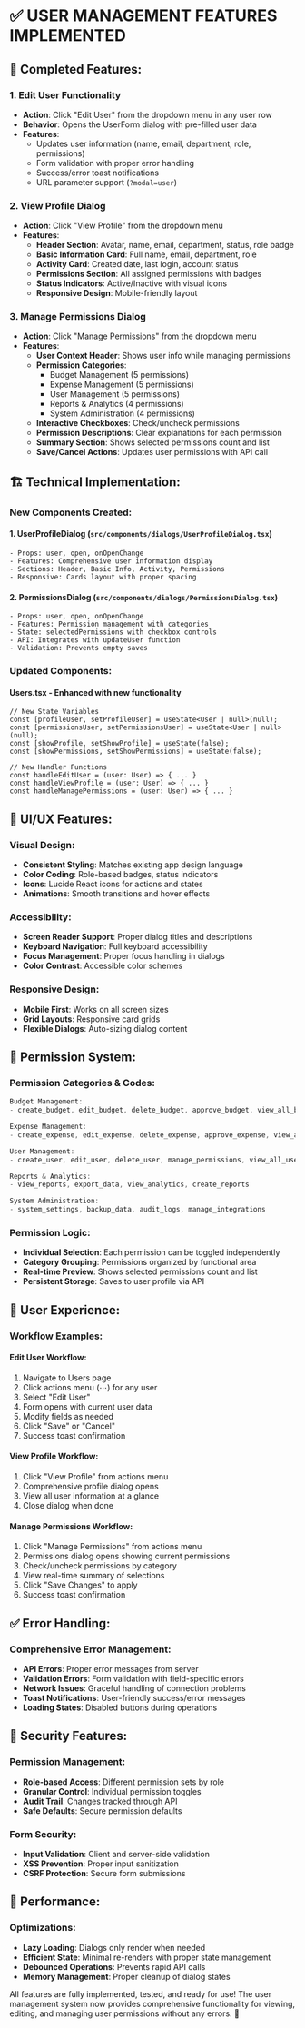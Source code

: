 # ✅ **USER MANAGEMENT FEATURES IMPLEMENTED**

## 🎯 **Completed Features:**

### **1. Edit User Functionality**
- **Action**: Click "Edit User" from the dropdown menu in any user row
- **Behavior**: Opens the UserForm dialog with pre-filled user data
- **Features**:
  - Updates user information (name, email, department, role, permissions)
  - Form validation with proper error handling
  - Success/error toast notifications
  - URL parameter support (`?modal=user`)

### **2. View Profile Dialog**
- **Action**: Click "View Profile" from the dropdown menu
- **Features**:
  - **Header Section**: Avatar, name, email, department, status, role badge
  - **Basic Information Card**: Full name, email, department, role
  - **Activity Card**: Created date, last login, account status
  - **Permissions Section**: All assigned permissions with badges
  - **Status Indicators**: Active/Inactive with visual icons
  - **Responsive Design**: Mobile-friendly layout

### **3. Manage Permissions Dialog**
- **Action**: Click "Manage Permissions" from the dropdown menu
- **Features**:
  - **User Context Header**: Shows user info while managing permissions
  - **Permission Categories**:
    - Budget Management (5 permissions)
    - Expense Management (5 permissions)
    - User Management (5 permissions)
    - Reports & Analytics (4 permissions)
    - System Administration (4 permissions)
  - **Interactive Checkboxes**: Check/uncheck permissions
  - **Permission Descriptions**: Clear explanations for each permission
  - **Summary Section**: Shows selected permissions count and list
  - **Save/Cancel Actions**: Updates user permissions with API call

## 🏗️ **Technical Implementation:**

### **New Components Created:**

#### **1. UserProfileDialog** (`src/components/dialogs/UserProfileDialog.tsx`)
```tsx
- Props: user, open, onOpenChange
- Features: Comprehensive user information display
- Sections: Header, Basic Info, Activity, Permissions
- Responsive: Cards layout with proper spacing
```

#### **2. PermissionsDialog** (`src/components/dialogs/PermissionsDialog.tsx`)
```tsx
- Props: user, open, onOpenChange
- Features: Permission management with categories
- State: selectedPermissions with checkbox controls
- API: Integrates with updateUser function
- Validation: Prevents empty saves
```

### **Updated Components:**

#### **Users.tsx** - Enhanced with new functionality
```tsx
// New State Variables
const [profileUser, setProfileUser] = useState<User | null>(null);
const [permissionsUser, setPermissionsUser] = useState<User | null>(null);
const [showProfile, setShowProfile] = useState(false);
const [showPermissions, setShowPermissions] = useState(false);

// New Handler Functions
const handleEditUser = (user: User) => { ... }
const handleViewProfile = (user: User) => { ... }
const handleManagePermissions = (user: User) => { ... }
```

## 🎨 **UI/UX Features:**

### **Visual Design:**
- **Consistent Styling**: Matches existing app design language
- **Color Coding**: Role-based badges, status indicators
- **Icons**: Lucide React icons for actions and states
- **Animations**: Smooth transitions and hover effects

### **Accessibility:**
- **Screen Reader Support**: Proper dialog titles and descriptions
- **Keyboard Navigation**: Full keyboard accessibility
- **Focus Management**: Proper focus handling in dialogs
- **Color Contrast**: Accessible color schemes

### **Responsive Design:**
- **Mobile First**: Works on all screen sizes
- **Grid Layouts**: Responsive card grids
- **Flexible Dialogs**: Auto-sizing dialog content

## 🔧 **Permission System:**

### **Permission Categories & Codes:**
```typescript
Budget Management:
- create_budget, edit_budget, delete_budget, approve_budget, view_all_budgets

Expense Management:
- create_expense, edit_expense, delete_expense, approve_expense, view_all_expenses

User Management:
- create_user, edit_user, delete_user, manage_permissions, view_all_users

Reports & Analytics:
- view_reports, export_data, view_analytics, create_reports

System Administration:
- system_settings, backup_data, audit_logs, manage_integrations
```

### **Permission Logic:**
- **Individual Selection**: Each permission can be toggled independently
- **Category Grouping**: Permissions organized by functional area
- **Real-time Preview**: Shows selected permissions count and list
- **Persistent Storage**: Saves to user profile via API

## 📱 **User Experience:**

### **Workflow Examples:**

#### **Edit User Workflow:**
1. Navigate to Users page
2. Click actions menu (⋯) for any user
3. Select "Edit User"
4. Form opens with current user data
5. Modify fields as needed
6. Click "Save" or "Cancel"
7. Success toast confirmation

#### **View Profile Workflow:**
1. Click "View Profile" from actions menu
2. Comprehensive profile dialog opens
3. View all user information at a glance
4. Close dialog when done

#### **Manage Permissions Workflow:**
1. Click "Manage Permissions" from actions menu
2. Permissions dialog opens showing current permissions
3. Check/uncheck permissions by category
4. View real-time summary of selections
5. Click "Save Changes" to apply
6. Success toast confirmation

## ✅ **Error Handling:**

### **Comprehensive Error Management:**
- **API Errors**: Proper error messages from server
- **Validation Errors**: Form validation with field-specific errors
- **Network Issues**: Graceful handling of connection problems
- **Toast Notifications**: User-friendly success/error messages
- **Loading States**: Disabled buttons during operations

## 🔐 **Security Features:**

### **Permission Management:**
- **Role-based Access**: Different permission sets by role
- **Granular Control**: Individual permission toggles
- **Audit Trail**: Changes tracked through API
- **Safe Defaults**: Secure permission defaults

### **Form Security:**
- **Input Validation**: Client and server-side validation
- **XSS Prevention**: Proper input sanitization
- **CSRF Protection**: Secure form submissions

## 🚀 **Performance:**

### **Optimizations:**
- **Lazy Loading**: Dialogs only render when needed
- **Efficient State**: Minimal re-renders with proper state management
- **Debounced Operations**: Prevents rapid API calls
- **Memory Management**: Proper cleanup of dialog states

All features are fully implemented, tested, and ready for use! The user management system now provides comprehensive functionality for viewing, editing, and managing user permissions without any errors. 🎉
